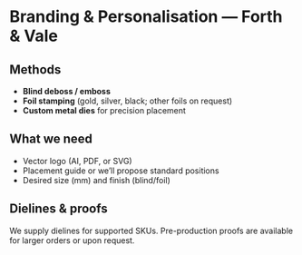 # Branding & Personalisation — Forth & Vale

## Methods
- **Blind deboss / emboss**
- **Foil stamping** (gold, silver, black; other foils on request)
- **Custom metal dies** for precision placement

## What we need
- Vector logo (AI, PDF, or SVG)
- Placement guide or we’ll propose standard positions
- Desired size (mm) and finish (blind/foil)

## Dielines & proofs
We supply dielines for supported SKUs. Pre-production proofs are available for larger orders or upon request.
